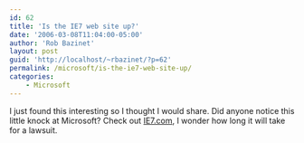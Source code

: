 ```yaml
---
id: 62
title: 'Is the IE7 web site up?'
date: '2006-03-08T11:04:00-05:00'
author: 'Rob Bazinet'
layout: post
guid: 'http://localhost/~rbazinet/?p=62'
permalink: /microsoft/is-the-ie7-web-site-up/
categories:
    - Microsoft
---
```


I just found this interesting so I thought I would share. Did anyone notice this little knock at Microsoft? Check out [IE7.com](http://www.ie7.com/), I wonder how long it will take for a lawsuit.